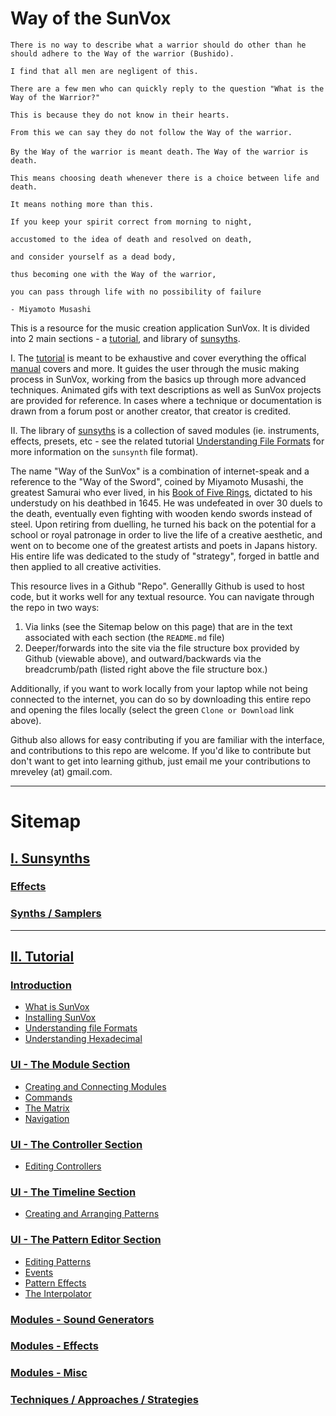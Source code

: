 # Way of the SunVox
`There is no way to describe what a warrior should do other than he should adhere to
the Way of the warrior (Bushido).`

`I find that all men are negligent of this.`

`There are a few men who can quickly reply to the question "What is the Way of the Warrior?"`

`This is because they do not know in their hearts.`

`From this we can say they do not follow the Way of the warrior.`

`By the Way of the warrior is meant death.`
`The Way of the warrior is death.`

`This means choosing death whenever there is a choice between life and death.`

`It means nothing more than this.`

`If you keep your spirit correct from morning to night,`

`accustomed to the idea of death and resolved on death,`

`and consider yourself as a dead body,`

`thus becoming one with the Way of the warrior,`

`you can pass through life with no possibility of failure`

`- Miyamoto Musashi`






This is a resource for the music creation application SunVox. It is divided into 2 main sections - a [tutorial](Tutorial), and library of [sunsyths](Sunsynths).

I. The [tutorial](Tutorial) is meant to be exhaustive and cover everything the offical [manual](http://www.warmplace.ru/wiki/doku.php?id=sunvox:manual_en) covers and more. It guides the user through the music making process in SunVox, working from the basics up through more advanced techniques. Animated gifs with text descriptions as well as SunVox projects are provided for reference. In cases where a technique or documentation is drawn from a forum post or another creator, that creator is credited.

II. The library of [sunsyths](Sunsynths) is a collection of saved modules (ie. instruments, effects, presets, etc - see the related tutorial [Understanding File Formats](Tutorial/1--Introduction/c--Understanding-File-Formats) for more information on the `sunsynth` file format).

The name "Way of the SunVox" is a combination of internet-speak and a reference to the "Way of the Sword", coined by Miyamoto Musashi, the greatest Samurai who ever lived, in his [Book of Five Rings](https://archive.org/stream/MiyamotoMusashi-BookOfFiveRingsgoRinNoSho/Book_of_Five_Rings_djvu.txt), dictated to his understudy on his deathbed in 1645. He was undefeated in over 30 duels to the death, eventually even fighting with wooden kendo swords instead of steel. Upon retiring from duelling, he turned his back on the potential for a school or royal patronage in order to live the life of a creative aesthetic, and went on to become one of the greatest artists and poets in Japans history. His entire life was dedicated to the study of "strategy", forged in battle and then applied to all creative activities.

This resource lives in a Github "Repo". Generallly Github is used to host code, but it works well for any textual resource. You can navigate through the repo in two ways:

1. Via links (see the Sitemap below on this page) that are in the text associated with each section (the `README.md` file)
2. Deeper/forwards into the site via the file structure box provided by Github (viewable above), and outward/backwards via the breadcrumb/path (listed right above the file structure box.)

Additionally, if you want to work locally from your laptop while not being connected to the internet, you can do so by downloading this entire repo and opening the files locally (select the green `Clone or Download` link above).

Github also allows for easy contributing if you are familiar with the interface, and contributions to this repo are welcome. If you'd like to contribute but don't want to get into learning github, just email me your contributions to mreveley (at) gmail.com.

---
# Sitemap
## [I. Sunsynths](Sunsynths)


### [Effects](Sunsynths/Effects)
### [Synths / Samplers](Synths_Samplers)

---

## [II. Tutorial](Tutorial)
### [Introduction](Tutorial/1--Introduction)
* [What is SunVox](Tutorial/1--Introduction/a--What-is-SunVox)
* [Installing SunVox](Tutorial/1--Introduction/b--Installing-SunVox)
* [Understanding file Formats](Tutorial/1--Introduction/c--Understanding-File-Formats)
* [Understanding Hexadecimal](Tutorial/1--Introduction/d--Understanding-Hexadecimal)

### [UI - The Module Section](Tutorial/2--UI-The-Module-Section)
* [Creating and Connecting Modules](Tutorial/2--UI-The-Module-Section/a--Creating-and-Connecting-Modules)
* [Commands](Tutorial/2--UI-The-Module-Section/b--Commands)
* [The Matrix](Tutorial/2--UI-The-Module-Section/c--The-Matrix)
* [Navigation](Tutorial/2--UI-The-Module-Section/d--Navigation)

### [UI - The Controller Section](Tutorial/3-UI--The-Controller-Section)
* [Editing Controllers](Tutorial/3-UI--The-Controller-Section/a--Editing-Controllers)

### [UI - The Timeline Section](Tutorial/4-UI--The-Timeline-Section)
* [Creating and Arranging Patterns](Tutorial/4-The-Timeline-Section/a--Creating-and-Arranging-Patterns)

### [UI - The Pattern Editor Section](Tutorial/5-UI--The-Pattern-Editor-Section)
* [Editing Patterns](Tutorial/5-UI--The-Pattern-Editor-Section/1-Editing-Patterns)
* [Events](Tutorial/5-UI--The-Pattern-Editor-Section/2-Events)
* [Pattern Effects](Tutorial/5-UI--The-Pattern-Editor-Section/3-Pattern-Effects)
* [The Interpolator](Tutorial/5-UI--The-Pattern-Editor-Section/4-The-Interpolator)

### [Modules - Sound Generators](Tutorial/6--Modules-Sound-Generators)

### [Modules - Effects](Tutorial/7--Modules-Effects)

### [Modules - Misc](Tutorial/8--Modules-Misc)

### [Techniques / Approaches / Strategies](Tutorial/9--Techniques-Approaches-Strategies)

